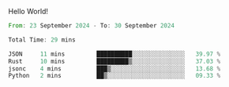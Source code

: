Hello World!

<!--START_SECTION:waka-->

```rust
From: 23 September 2024 - To: 30 September 2024

Total Time: 29 mins

JSON     11 mins         ██████████░░░░░░░░░░░░░░░   39.97 %
Rust     10 mins         █████████▒░░░░░░░░░░░░░░░   37.03 %
jsonc    4 mins          ███▒░░░░░░░░░░░░░░░░░░░░░   13.68 %
Python   2 mins          ██▒░░░░░░░░░░░░░░░░░░░░░░   09.33 %
```

<!--END_SECTION:waka-->
